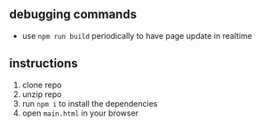 debugging commands
---
- use `npm run build` periodically to have page update in realtime

instructions
---
1. clone repo
2. unzip repo
3. run `npm i` to install the dependencies
4. open `main.html` in your browser
